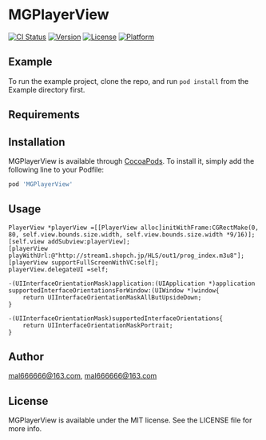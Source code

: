 # MGPlayerView

[![CI Status](https://img.shields.io/travis/mal666666@163.com/MGPlayerView.svg?style=flat)](https://travis-ci.org/mal666666@163.com/MGPlayerView)
[![Version](https://img.shields.io/cocoapods/v/MGPlayerView.svg?style=flat)](https://cocoapods.org/pods/MGPlayerView)
[![License](https://img.shields.io/cocoapods/l/MGPlayerView.svg?style=flat)](https://cocoapods.org/pods/MGPlayerView)
[![Platform](https://img.shields.io/cocoapods/p/MGPlayerView.svg?style=flat)](https://cocoapods.org/pods/MGPlayerView)

## Example

To run the example project, clone the repo, and run `pod install` from the Example directory first.

## Requirements

## Installation

MGPlayerView is available through [CocoaPods](https://cocoapods.org). To install
it, simply add the following line to your Podfile:

```ruby
pod 'MGPlayerView'
```
## Usage
```
PlayerView *playerView =[[PlayerView alloc]initWithFrame:CGRectMake(0, 80, self.view.bounds.size.width, self.view.bounds.size.width *9/16)];
[self.view addSubview:playerView];
[playerView playWithUrl:@"http://stream1.shopch.jp/HLS/out1/prog_index.m3u8"];
[playerView supportFullScreenWithVC:self];
playerView.delegateUI =self;
```
```
-(UIInterfaceOrientationMask)application:(UIApplication *)application supportedInterfaceOrientationsForWindow:(UIWindow *)window{
    return UIInterfaceOrientationMaskAllButUpsideDown;
}
```
```
-(UIInterfaceOrientationMask)supportedInterfaceOrientations{
    return UIInterfaceOrientationMaskPortrait;
}
```
## Author

mal666666@163.com, mal666666@163.com

## License

MGPlayerView is available under the MIT license. See the LICENSE file for more info.
